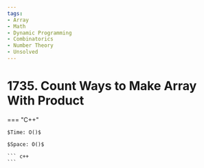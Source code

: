 ```yaml
---
tags:
- Array
- Math
- Dynamic Programming
- Combinatorics
- Number Theory
- Unsolved
---
```



# 1735. Count Ways to Make Array With Product

=== "C++"

    $Time: O()$

    $Space: O()$

    ``` c++
    ```